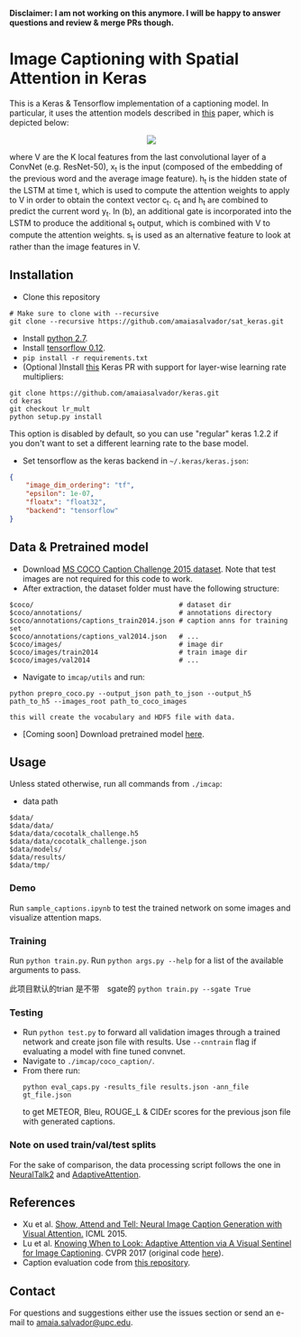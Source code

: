 **Disclaimer: I am not working on this anymore. I will be happy to answer questions and review & merge PRs though.**
# Image Captioning with Spatial Attention in Keras

This is a Keras & Tensorflow implementation of a captioning model. In particular, it uses the attention models described in [this](https://arxiv.org/abs/1612.01887) paper, which is depicted below:

<p align="center">
  <img src="figs/attmodel.png">
</p>

where V are the K local features from the last convolutional layer of a ConvNet (e.g. ResNet-50), x<sub>t</sub> is the input 
(composed of the embedding of the previous word and the average image feature). h<sub>t</sub> is the hidden state of the LSTM at time t,
which is used to compute the attention weights to apply to V in order to obtain the context vector c<sub>t</sub>. c<sub>t</sub> and h<sub>t</sub> are combined to predict the current word y<sub>t</sub>. 
In (b), an additional gate is incorporated into the LSTM to produce the additional s<sub>t</sub> output, which is combined with V to compute the attention weights. 
s<sub>t</sub> is used as an alternative feature to look at rather than the image features in V.

## Installation

- Clone this repository

```shell
# Make sure to clone with --recursive
git clone --recursive https://github.com/amaiasalvador/sat_keras.git
```

- Install [python 2.7](https://www.python.org/).
- Install [tensorflow 0.12](https://github.com/tensorflow/tensorflow/blob/r0.12/tensorflow/g3doc/get_started/os_setup.md).
- ```pip install -r requirements.txt```
- (Optional )Install [this](https://github.com/amaiasalvador/keras/tree/lr_mults) Keras PR with support for layer-wise learning rate multipliers:
```
git clone https://github.com/amaiasalvador/keras.git
cd keras
git checkout lr_mult
python setup.py install
```

This option is disabled by default, so you can use "regular" keras 1.2.2 if you don't want to set a different learning rate to the base model.

- Set tensorflow as the keras backend in ```~/.keras/keras.json```:

```json
{
    "image_dim_ordering": "tf", 
    "epsilon": 1e-07, 
    "floatx": "float32", 
    "backend": "tensorflow"
}
```

## Data & Pretrained model

- Download [MS COCO Caption Challenge 2015 dataset](http://mscoco.org/dataset/#captions-challenge2015). Note that test images are not required for this code to work.
- After extraction, the dataset folder must have the following structure:

``` Shell
$coco/                                    # dataset dir
$coco/annotations/                        # annotations directory
$coco/annotations/captions_train2014.json # caption anns for training set
$coco/annotations/captions_val2014.json   # ...
$coco/images/                             # image dir
$coco/images/train2014                    # train image dir
$coco/images/val2014                      # ...
```


- Navigate to ```imcap/utils``` and run:

```
python prepro_coco.py --output_json path_to_json --output_h5 path_to_h5 --images_root path_to_coco_images
``` 

	this will create the vocabulary and HDF5 file with data.
	
- [Coming soon] Download pretrained model [here]().

## Usage

Unless stated otherwise, run all commands from ```./imcap```:

- data path
```shell
$data/
$data/data/
$data/data/cocotalk_challenge.h5
$data/data/cocotalk_challenge.json
$data/models/
$data/results/
$data/tmp/
```

### Demo

Run ```sample_captions.ipynb``` to test the trained network on some images and visualize attention maps.

### Training

Run ```python train.py```. Run ```python args.py --help``` for a list of the available arguments to pass.

此项目默认的trian 是不带　sgate的
```python train.py --sgate True```
### Testing

- Run ```python test.py``` to forward all validation images through a trained network and create json file with results. Use ```--cnntrain``` flag if evaluating a model with fine tuned convnet.
- Navigate to ```./imcap/coco_caption/```. 
- From there run: 
  ```
  python eval_caps.py -results_file results.json -ann_file gt_file.json
  ``` 
  to get METEOR, Bleu, ROUGE_L & CIDEr scores for the previous json file with generated captions. 
  
### Note on used train/val/test splits

For the sake of comparison, the data processing script follows the one in [NeuralTalk2](https://github.com/karpathy/neuraltalk2) and [AdaptiveAttention](https://github.com/jiasenlu/AdaptiveAttention).
## References

- Xu et al. [Show, Attend and Tell: Neural Image Caption Generation with Visual Attention.](http://www.jmlr.org/proceedings/papers/v37/xuc15.pdf) ICML 2015.
- Lu et al. [Knowing When to Look: Adaptive Attention via A Visual Sentinel for Image Captioning](https://arxiv.org/abs/1612.01887). CVPR 2017 (original code [here](https://github.com/jiasenlu/AdaptiveAttention)).
- Caption evaluation code from [this repository](https://github.com/tylin/coco-caption).

## Contact

For questions and suggestions either use the issues section or send an e-mail to amaia.salvador@upc.edu.

